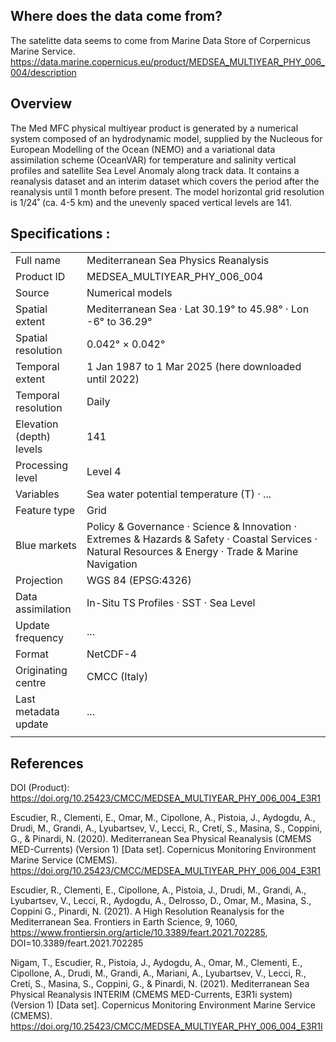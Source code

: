 
## Where does the data come from?

The satelitte data seems to come from Marine Data Store of Corpernicus Marine Service.
https://data.marine.copernicus.eu/product/MEDSEA_MULTIYEAR_PHY_006_004/description

## Overview

The Med MFC physical multiyear product is generated by a numerical system composed of an hydrodynamic model, supplied by the Nucleous for European Modelling of the Ocean (NEMO) and a variational data assimilation scheme (OceanVAR) for temperature and salinity vertical profiles and satellite Sea Level Anomaly along track data. It contains a reanalysis dataset and an interim dataset which covers the period after the reanalysis until 1 month before present. The model horizontal grid resolution is 1/24˚ (ca. 4-5 km) and the unevenly spaced vertical levels are 141.

## Specifications :

|   |   |
| - | - |
| Full name             | Mediterranean Sea Physics Reanalysis    |
| Product ID            | MEDSEA_MULTIYEAR_PHY_006_004    |
| Source                | Numerical models    |
| Spatial extent        | Mediterranean Sea · Lat 30.19° to 45.98° · Lon -6° to 36.29° |
| Spatial resolution    | 0.042° × 0.042°    |
| Temporal extent       | 1 Jan 1987 to 1 Mar 2025 (here downloaded until 2022)     |
| Temporal resolution   | Daily    |
| Elevation (depth) levels | 141    |
| Processing level      | Level 4    |
| Variables             | Sea water potential temperature (T) · ...   |
| Feature type          | Grid    |
| Blue markets          | Policy & Governance · Science & Innovation · Extremes & Hazards & Safety · Coastal Services · Natural Resources & Energy · Trade & Marine Navigation    |
| Projection            | WGS 84 (EPSG:4326)    |
| Data assimilation     | In-Situ TS Profiles · SST · Sea Level    |
| Update frequency      | ...    |
| Format                | NetCDF-4    |
| Originating centre    | CMCC (Italy)    |
| Last metadata update  | ...    |
|   |   |

## References

DOI (Product): https://doi.org/10.25423/CMCC/MEDSEA_MULTIYEAR_PHY_006_004_E3R1

Escudier, R., Clementi, E., Omar, M., Cipollone, A., Pistoia, J., Aydogdu, A., Drudi, M., Grandi, A., Lyubartsev, V., Lecci, R., Cretí, S., Masina, S., Coppini, G., & Pinardi, N. (2020). Mediterranean Sea Physical Reanalysis (CMEMS MED-Currents) (Version 1) [Data set]. Copernicus Monitoring Environment Marine Service (CMEMS). https://doi.org/10.25423/CMCC/MEDSEA_MULTIYEAR_PHY_006_004_E3R1

Escudier, R., Clementi, E., Cipollone, A., Pistoia, J., Drudi, M., Grandi, A., Lyubartsev, V., Lecci, R., Aydogdu, A., Delrosso, D., Omar, M., Masina, S., Coppini G., Pinardi, N. (2021). A High Resolution Reanalysis for the Mediterranean Sea. Frontiers in Earth Science, 9, 1060, https://www.frontiersin.org/article/10.3389/feart.2021.702285, DOI=10.3389/feart.2021.702285

Nigam, T., Escudier, R., Pistoia, J., Aydogdu, A., Omar, M., Clementi, E., Cipollone, A., Drudi, M., Grandi, A., Mariani, A., Lyubartsev, V., Lecci, R., Cretí, S., Masina, S., Coppini, G., & Pinardi, N. (2021). Mediterranean Sea Physical Reanalysis INTERIM (CMEMS MED-Currents, E3R1i system) (Version 1) [Data set]. Copernicus Monitoring Environment Marine Service (CMEMS). https://doi.org/10.25423/CMCC/MEDSEA_MULTIYEAR_PHY_006_004_E3R1I


